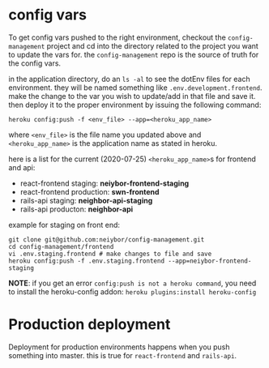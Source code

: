 <!-- TITLE: Deployment -->
<!-- SUBTITLE: how to deploy Neighbor code -->

# config vars
To get config vars pushed to the right environment, checkout the `config-management` project and cd into the directory related to the project you want to update the vars for. the `config-management` repo is the source of truth for the config vars.

in the application directory, do an `ls -al` to see the dotEnv files for each environment. they will be named something like `.env.development.frontend`. make the change to the var you wish to update/add in that file and save it. then deploy it to the proper environment by issuing the following command:

`heroku config:push -f <env_file> --app=<heroku_app_name>`

where `<env_file>` is the file name you updated above and `<heroku_app_name>` is the application name as stated in heroku.

here is a list for the current (2020-07-25) `<heroku_app_name>`s for frontend and api:

* react-frontend staging: **neiybor-frontend-staging**
* react-frontend production: **swn-frontend**
* rails-api staging: **neighbor-api-staging**
* rails-api producton: **neighbor-api**

example for staging on front end:
```
git clone git@github.com:neiybor/config-management.git
cd config-management/frontend
vi .env.staging.frontend # make changes to file and save
heroku config:push -f .env.staging.frontend --app=neiybor-frontend-staging
```

**NOTE**: if you get an error `config:push is not a heroku command`, you need to install the heroku-config addon: `heroku plugins:install heroku-config`

# Production deployment
Deployment for production environments happens when you push something into master. this is true for `react-frontend` and `rails-api`. 

